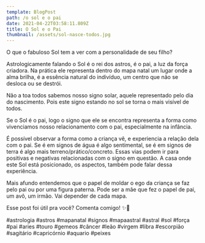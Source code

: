 ```yaml
---
template: BlogPost
path: /o sol e o pai
date: 2021-04-22T03:58:11.809Z
title: O Sol e o Pai
thumbnail: /assets/sol-nasce-todos.jpg
---
```

O que o fabuloso Sol tem a ver com a personalidade de seu filho?

Astrologicamente falando o Sol é o rei dos astros, é o pai, a luz da força criadora. Na prática ele representa dentro do mapa natal um lugar onde a alma brilha, é a essência natural do indivíduo, um centro que não se desloca ou se destrói.

Não a toa todos sabemos nosso signo solar, aquele representado pelo dia do nascimento. Pois este signo estando no sol se torna o mais visível de todos.

Se o Sol é o pai, logo o signo que ele se encontra representa a forma como vivenciamos nosso relacionamento com o pai, especialmente na infância.

É possível observar a forma como a criança vê, e experiencia a relação dela com o pai. Se é em signos de água é algo sentimental, se é em signos de terra é algo mais terreno/prático/concreto. Essas vias podem ir para positivas e negativas relacionadas com o signo em questão.
A casa onde este Sol está posicionado, os aspectos, também pode falar dessa experiência.

Mais afundo entendemos que o papel de moldar o ego da criança se faz pelo pai ou por uma figura paterna. Pode ser a mãe que fez o papel de pai, um avô, um irmão. Vai depender de cada mapa.

Esse post foi útil pra você? Comenta comigo! ✨🔆



#astrologia #astros #mapanatal #signos #mapaastral #astral #sol #força #pai #aries #touro #gemeos #câncer #leão #virgem #libra #escorpião #sagitário #capricórnio #aquario #peixes
